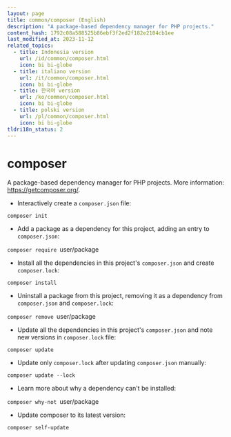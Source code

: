 ```yaml
---
layout: page
title: common/composer (English)
description: "A package-based dependency manager for PHP projects."
content_hash: 1792c08a588525b86ebf3f2ed2f182e2104cb1ee
last_modified_at: 2023-11-12
related_topics:
  - title: Indonesia version
    url: /id/common/composer.html
    icon: bi bi-globe
  - title: italiano version
    url: /it/common/composer.html
    icon: bi bi-globe
  - title: 한국어 version
    url: /ko/common/composer.html
    icon: bi bi-globe
  - title: polski version
    url: /pl/common/composer.html
    icon: bi bi-globe
tldri18n_status: 2
---
```

# composer

A package-based dependency manager for PHP projects.
More information: <https://getcomposer.org/>.

- Interactively create a `composer.json` file:

`composer init`

- Add a package as a dependency for this project, adding an entry to `composer.json`:

`composer require `<span class="tldr-var badge badge-pill bg-dark-lm bg-white-dm text-white-lm text-dark-dm font-weight-bold">user/package</span>

- Install all the dependencies in this project's `composer.json` and create `composer.lock`:

`composer install`

- Uninstall a package from this project, removing it as a dependency from `composer.json` and `composer.lock`:

`composer remove `<span class="tldr-var badge badge-pill bg-dark-lm bg-white-dm text-white-lm text-dark-dm font-weight-bold">user/package</span>

- Update all the dependencies in this project's `composer.json` and note new versions in `composer.lock` file:

`composer update`

- Update only `composer.lock` after updating `composer.json` manually:

`composer update --lock`

- Learn more about why a dependency can't be installed:

`composer why-not `<span class="tldr-var badge badge-pill bg-dark-lm bg-white-dm text-white-lm text-dark-dm font-weight-bold">user/package</span>

- Update composer to its latest version:

`composer self-update`

